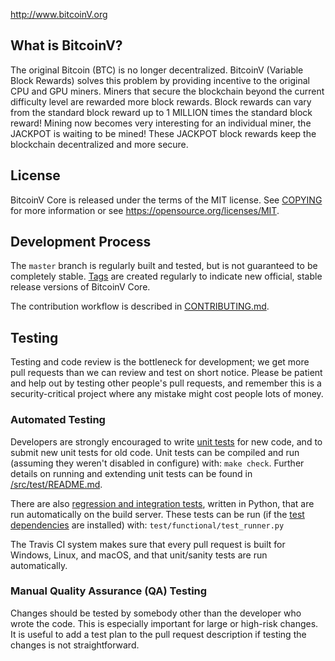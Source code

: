 
http://www.bitcoinV.org

What is BitcoinV?
----------------

The original Bitcoin (BTC) is no longer decentralized. BitcoinV (Variable Block Rewards) solves this problem by providing incentive to the original CPU and GPU miners. Miners that secure the blockchain beyond the current difficulty level are rewarded more block rewards. Block rewards can vary from the standard block reward up to 1 MILLION times the standard block reward! Mining now becomes very interesting for an individual miner, the JACKPOT is waiting to be mined! These JACKPOT block rewards keep the blockchain decentralized and more secure.

License
-------

BitcoinV Core is released under the terms of the MIT license. See [COPYING](COPYING) for more
information or see https://opensource.org/licenses/MIT.

Development Process
-------------------

The `master` branch is regularly built and tested, but is not guaranteed to be
completely stable. [Tags](https://github.com/bitcoinVBR/bitcoinV/tags) are created
regularly to indicate new official, stable release versions of BitcoinV Core.

The contribution workflow is described in [CONTRIBUTING.md](CONTRIBUTING.md).

Testing
-------

Testing and code review is the bottleneck for development; we get more pull
requests than we can review and test on short notice. Please be patient and help out by testing
other people's pull requests, and remember this is a security-critical project where any mistake might cost people
lots of money.

### Automated Testing

Developers are strongly encouraged to write [unit tests](src/test/README.md) for new code, and to
submit new unit tests for old code. Unit tests can be compiled and run
(assuming they weren't disabled in configure) with: `make check`. Further details on running
and extending unit tests can be found in [/src/test/README.md](/src/test/README.md).

There are also [regression and integration tests](/test), written
in Python, that are run automatically on the build server.
These tests can be run (if the [test dependencies](/test) are installed) with: `test/functional/test_runner.py`

The Travis CI system makes sure that every pull request is built for Windows, Linux, and macOS, and that unit/sanity tests are run automatically.

### Manual Quality Assurance (QA) Testing

Changes should be tested by somebody other than the developer who wrote the
code. This is especially important for large or high-risk changes. It is useful
to add a test plan to the pull request description if testing the changes is
not straightforward.
